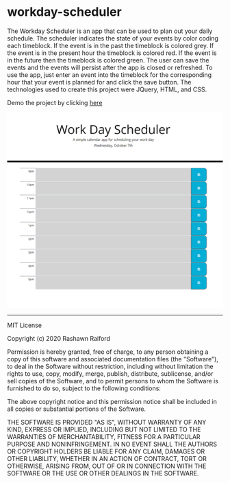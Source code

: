 # workday-scheduler

The Workday Scheduler is an app that can be used to plan out your daily schedule. The scheduler indicates the state of your events by color coding each timeblock. If the event is in the past the timeblock is colored grey. If the event is in the present hour the timeblock is colored red. If the event is in the future then the timeblock is colored green. The user can save the events and the events will persist after the app is closed or refreshed. To use the app, just enter an event into the timeblock for the corresponding hour that your event is planned for and click the save button. The technologies used to create this project were JQuery, HTML, and CSS.

Demo the project by clicking [here](https://raiford2530.github.io/workday-scheduler/)

![Screenshot](/screenshot.png)



---------------------------------------------------------------------------------------------------------------------------------------------------------

MIT License

Copyright (c) 2020 Rashawn Raiford

Permission is hereby granted, free of charge, to any person obtaining a copy
of this software and associated documentation files (the "Software"), to deal
in the Software without restriction, including without limitation the rights
to use, copy, modify, merge, publish, distribute, sublicense, and/or sell
copies of the Software, and to permit persons to whom the Software is
furnished to do so, subject to the following conditions:

The above copyright notice and this permission notice shall be included in all
copies or substantial portions of the Software.

THE SOFTWARE IS PROVIDED "AS IS", WITHOUT WARRANTY OF ANY KIND, EXPRESS OR
IMPLIED, INCLUDING BUT NOT LIMITED TO THE WARRANTIES OF MERCHANTABILITY,
FITNESS FOR A PARTICULAR PURPOSE AND NONINFRINGEMENT. IN NO EVENT SHALL THE
AUTHORS OR COPYRIGHT HOLDERS BE LIABLE FOR ANY CLAIM, DAMAGES OR OTHER
LIABILITY, WHETHER IN AN ACTION OF CONTRACT, TORT OR OTHERWISE, ARISING FROM,
OUT OF OR IN CONNECTION WITH THE SOFTWARE OR THE USE OR OTHER DEALINGS IN THE
SOFTWARE.